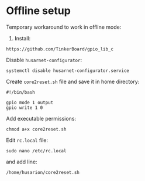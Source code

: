 # Offline setup

Temporary workaround to work in offline mode:

1. Install:

```
https://github.com/TinkerBoard/gpio_lib_c
```

Disable `husarnet-configurator`:

```
systemctl disable husarnet-configurator.service
```

Create `core2reset.sh` file and save it in home directory:

```
#!/bin/bash

gpio mode 1 output
gpio write 1 0
```

Add executable permissions:
```
chmod a+x core2reset.sh
```

Edit `rc.local` file:

```
sudo nano /etc/rc.local
```

and add line:

```
/home/husarion/core2reset.sh
```